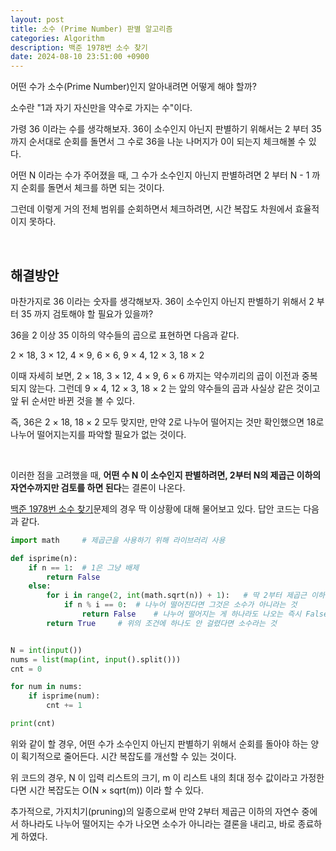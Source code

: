 ```yaml
---
layout: post
title: 소수 (Prime Number) 판별 알고리즘
categories: Algorithm
description: 백준 1978번 소수 찾기
date: 2024-08-10 23:51:00 +0900
---
```

어떤 수가 소수(Prime Number)인지 알아내려면 어떻게 해야 할까?

소수란 "1과 자기 자신만을 약수로 가지는 수"이다.

가령 36 이라는 수를 생각해보자. 36이 소수인지 아닌지 판별하기 위해서는 2 부터 35 까지 순서대로 순회를 돌면서 그 수로 36을 나눈 나머지가 0이 되는지 체크해볼 수 있다.

어떤 N 이라는 수가 주어졌을 때, 그 수가 소수인지 아닌지 판별하려면 2 부터 N - 1 까지 순회를 돌면서 체크를 하면 되는 것이다.

그런데 이렇게 거의 전체 범위를 순회하면서 체크하려면, 시간 복잡도 차원에서 효율적이지 못하다.

<br>

## 해결방안

마찬가지로 36 이라는 숫자를 생각해보자. 36이 소수인지 아닌지 판별하기 위해서 2 부터 35 까지 검토해야 할 필요가 있을까?

36을 2 이상 35 이하의 약수들의 곱으로 표현하면 다음과 같다.

2 × 18, 3 × 12, 4 × 9, 6 × 6, 9 × 4, 12 × 3, 18 × 2

이때 자세히 보면, 2 × 18, 3 × 12, 4 × 9, 6 × 6 까지는 약수끼리의 곱이 이전과 중복되지 않는다. 그런데 9 × 4, 12 × 3, 18 × 2 는 앞의 약수들의 곱과 사실상 같은 것이고 앞 뒤 순서만 바뀐 것을 볼 수 있다.

즉, 36은 2 × 18, 18 × 2 모두 맞지만, 만약 2로 나누어 떨어지는 것만 확인했으면 18로 나누어 떨어지는지를 파악할 필요가 없는 것이다.

<br>

이러한 점을 고려했을 때, <b>어떤 수 N 이 소수인지 판별하려면, 2부터 N의 제곱근 이하의 자연수까지만 검토를 하면 된다</b>는 결론이 나온다.

<a href="https://www.acmicpc.net/problem/1978">백준 1978번 소수 찾기</a>문제의 경우 딱 이상황에 대해 물어보고 있다. 답안 코드는 다음과 같다.

```python
import math     # 제곱근을 사용하기 위해 라이브러리 사용

def isprime(n):
    if n == 1:  # 1은 그냥 배제
        return False
    else:
        for i in range(2, int(math.sqrt(n)) + 1):   # 딱 2부터 제곱근 이하의 자연수까지만 순회를 돌린다.
            if n % i == 0:  # 나누어 떨어진다면 그것은 소수가 아니라는 것
                return False    # 나누어 떨어지는 게 하나라도 나오는 즉시 False를 리턴하고 종료
        return True     # 위의 조건에 하나도 안 걸렸다면 소수라는 것


N = int(input())
nums = list(map(int, input().split()))
cnt = 0

for num in nums:
    if isprime(num):
        cnt += 1

print(cnt)
```

위와 같이 할 경우, 어떤 수가 소수인지 아닌지 판별하기 위해서 순회를 돌아야 하는 양이 획기적으로 줄어든다. 시간 복잡도를 개선할 수 있는 것이다.

위 코드의 경우, N 이 입력 리스트의 크기, m 이 리스트 내의 최대 정수 값이라고 가정한다면 시간 복잡도는 O(N × sqrt(m)) 이라 할 수 있다.

추가적으로, 가지치기(pruning)의 일종으로써 만약 2부터 제곱근 이하의 자연수 중에서 하나라도 나누어 떨어지는 수가 나오면 소수가 아니라는 결론을 내리고, 바로 종료하게 하였다.